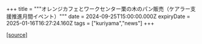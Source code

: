 +++
title = """オレンジカフェとワークセンター栗の木のパン販売（ケアラー支援推進月間イベント）"""
date = 2024-09-25T15:00:00.000Z
expiryDate = 2025-01-16T16:27:24.160Z
tags = ["kuriyama","news"]
+++


[[source]](https://www.town.kuriyama.hokkaido.jp/soshiki/43/28944.html)
